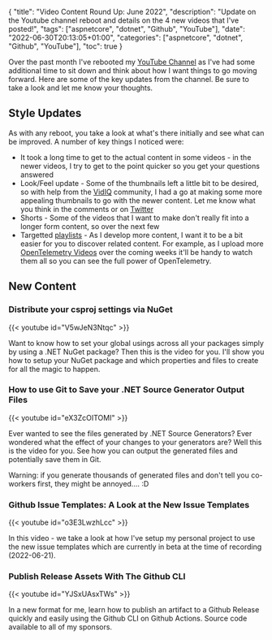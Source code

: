 {
    "title": "Video Content Round Up: June 2022",
    "description": "Update on the Youtube channel reboot and details on the 4 new videos that I've posted!",
    "tags": ["aspnetcore", "dotnet", "Github", "YouTube"],
    "date": "2022-06-30T20:13:05+01:00",
    "categories": ["aspnetcore", "dotnet", "Github", "YouTube"],
    "toc": true
}

Over the past month I've rebooted my [YouTube Channel](https://bit.ly/im5tu-youtube) as I've had some additional time to sit down and think about how I want things to go moving forward. Here are some of the key updates from the channel. Be sure to take a look and let me know your thoughts.

<!-- more -->

## Style Updates

As with any reboot, you take a look at what's there initially and see what can be improved. A number of key things I noticed were:

- It took a long time to get to the actual content in some videos - in the newer videos, I try to get to the point quicker so you get your questions answered
- Look/Feel update - Some of the thumbnails left a little bit to be desired, so with help from the [VidIQ](https://www.youtube.com/c/Vidiq) community, I had a go at making some more appealing thumbnails to go with the newer content. Let me know what you think in the comments or on [Twitter](https://bit.ly/im5tu-tw)
- Shorts - Some of the videos that I want to make don't really fit into a longer form content, so over the next few
- Targetted [playlists](https://www.youtube.com/c/CodeWithStu/playlists) - As I develop more content, I want it to be a bit easier for you to discover related content. For example, as I upload more [OpenTelemetry Videos](https://www.youtube.com/watch?v=g0G9M6AuTdo&list=PLdvI3YlPDGgdFG2mlXOy403V0J3MhRHeE) over the coming weeks it'll be handy to watch them all so you can see the full power of OpenTelemetry.

## New Content

### Distribute your csproj settings via NuGet

{{< youtube id="V5wJeN3Ntqc" >}}

Want to know how to set your global usings across all your packages simply by using a .NET NuGet package? Then this is the video for you. I'll show you how to setup your NuGet package and which properties and files to create for all the magic to happen.

### How to use Git to Save your .NET Source Generator Output Files

{{< youtube id="eX3ZcOITOMI" >}}

Ever wanted to see the files generated by .NET Source Generators? Ever wondered what the effect of your changes to your generators are? Well this is the video for you. See how you can output the generated files and potentially save them in Git.

Warning: if you generate thousands of generated files and don't tell you co-workers first, they might be annoyed.... :D

### Github Issue Templates: A Look at the New Issue Templates

{{< youtube id="o3E3LwzhLcc" >}}

In this video - we take a look at how I've setup my personal project to use the new issue templates which are currently in beta at the time of recording (2022-06-21).

### Publish Release Assets With The Github CLI

{{< youtube id="YJSxUAsxTWs" >}}

In a new format for me, learn how to publish an artifact to a Github Release quickly and easily using the Github CLI on Github Actions. Source code available to all of my sponsors.
